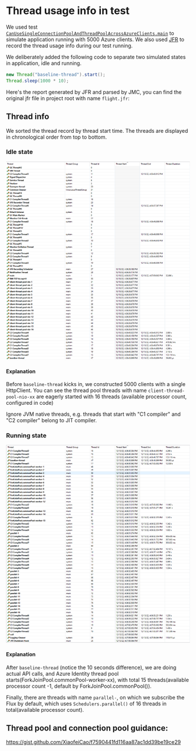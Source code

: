 # Thread usage info in test

We used test [`CanUseSingleConnectionPoolAndThreadPoolAcrossAzureClients.main`](https://github.com/XiaofeiCao/azure-client-example/blob/main/src/main/java/com/azure/client/examples/CanUseSingleConnectionPoolAndThreadPoolAcrossAzureClients.java) to simulate application running with 5000 Azure clients.
We also used [JFR](https://docs.oracle.com/javacomponents/jmc-5-4/jfr-runtime-guide/about.htm#JFRUH170) to record the thread usage info during our test running.

We deliberately added the following code to separate two simulated states in application, idle and running.
```java
new Thread("baseline-thread").start();
Thread.sleep(1000 * 10);
```

Here's the report generated by JFR and parsed by JMC, you can find the original jfr file in project root with name `flight.jfr`:

## Thread info

We sorted the thread record by thread start time. The threads are displayed in chronological order from top to bottom.

### Idle state

![img.png](img.png)

#### Explanation

Before `baseline-thread` kicks in, we constructed 5000 clients with a single HttpClient. You can see the thread pool threads with name `client-thread-pool-nio-xx` are eagerly started with 16 threads (available processor count, configured in code)

Ignore JVM native threads, e.g. threads that start with "C1 compiler" and "C2 compiler" belong to JIT compiler.

### Running state

![img_1.png](img_1.png)

#### Explanation

After `baseline-thread` (notice the 10 seconds difference), we are doing actual API calls, and Azure Identity thread pool starts(ForkJoinPool.commonPool-worker-xx), with total 15 threads(available processor count -1, default by ForkJoinPool.commonPool()).

Finally, there are threads with name `parallel-`, on which we subscribe the Flux by default, which uses `Schedulers.parallel()` of 16 threads in total(available processor count).

## Thread pool and connection pool guidance:

https://gist.github.com/XiaofeiCao/f7590441fd116aa87ac1dd39be19ce29
